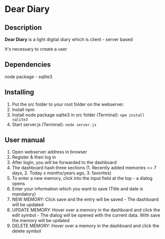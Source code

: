 # Dear Diary

## Description

**Dear Diary** is a light digital diary which is client - server based 

It's necessary to create a user

## Dependencies 

node package - sqlite3

## Installing

1. Put the src folder to your root folder on the webserver.
2. Install npm
3. Install node package sqlite3 in src folder (Terminal): ```npm install sqlite3```
4. Start server.js (Terminal): ```node server.js```

## User manual

1. Open webserver address in browser
2. Register & then log in
3. After login, you will be forwarded to the dashboard
4. The dashboard hash three sections (1. Recently added memories <= 7 days, 2. Today x months/years ago, 3. favorites)
5. To enter a new memory, click into the input field at the top - a dialog opens
6. Enter your information which you want to save (Title and date is mandatory)
7. NEW MEMORY: Click save and the entry will be saved - The dashboard will be updated
8. UPDATE MEMORY: Hover over a memory in the dashboard and click the edit symbol - The dialog will be opened with the current data. With save the memory will be updated
9. DELETE MEMORY: Hover over a memory in the dashboard and click the delete symbol
